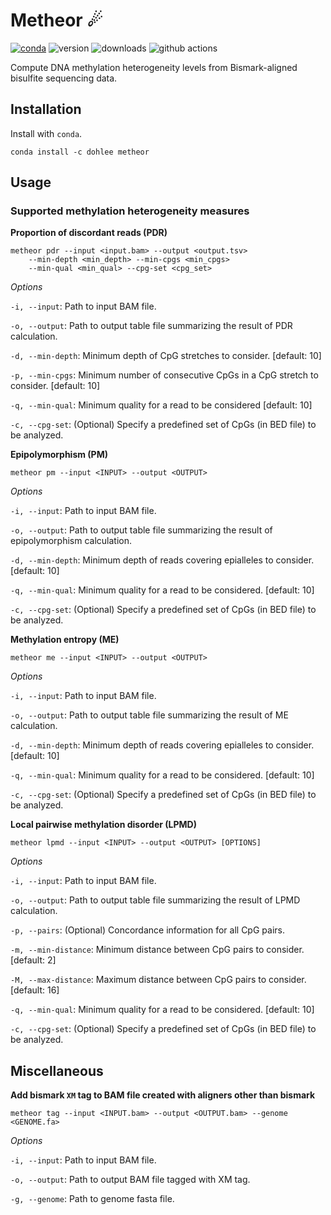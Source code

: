 # Metheor ☄

[![conda](https://anaconda.org/dohlee/metheor/badges/installer/conda.svg)](https://anaconda.org/dohlee/metheor)
![version](https://anaconda.org/dohlee/metheor/badges/version.svg)
![downloads](https://anaconda.org/dohlee/metheor/badges/downloads.svg)
![github actions](https://github.com/dohlee/metheor/actions/workflows/rust.yml/badge.svg)

Compute DNA methylation heterogeneity levels from Bismark-aligned bisulfite sequencing data.

## Installation
Install with `conda`.
```
conda install -c dohlee metheor
```

## Usage

### Supported methylation heterogeneity measures

**Proportion of discordant reads (PDR)**
```
metheor pdr --input <input.bam> --output <output.tsv>
    --min-depth <min_depth> --min-cpgs <min_cpgs>
    --min-qual <min_qual> --cpg-set <cpg_set>
```

*Options*

`-i, --input`: Path to input BAM file.

`-o, --output`: Path to output table file summarizing the result of PDR calculation.

`-d, --min-depth`: Minimum depth of CpG stretches to consider. [default: 10]

`-p, --min-cpgs`: Minimum number of consecutive CpGs in a CpG stretch to consider. [default: 10]

`-q, --min-qual`: Minimum quality for a read to be considered [default: 10]

`-c, --cpg-set`: (Optional) Specify a predefined set of CpGs (in BED file) to be analyzed.

**Epipolymorphism (PM)**
```
metheor pm --input <INPUT> --output <OUTPUT>
```

*Options*

`-i, --input`: Path to input BAM file.

`-o, --output`: Path to output table file summarizing the result of epipolymorphism calculation.

`-d, --min-depth`: Minimum depth of reads covering epialleles to consider. [default: 10]

`-q, --min-qual`: Minimum quality for a read to be considered. [default: 10]

`-c, --cpg-set`: (Optional) Specify a predefined set of CpGs (in BED file) to be analyzed.

**Methylation entropy (ME)**
```
metheor me --input <INPUT> --output <OUTPUT>
```

*Options*

`-i, --input`: Path to input BAM file.

`-o, --output`: Path to output table file summarizing the result of ME calculation.

`-d, --min-depth`: Minimum depth of reads covering epialleles to consider. [default: 10]

`-q, --min-qual`: Minimum quality for a read to be considered. [default: 10]

`-c, --cpg-set`: (Optional) Specify a predefined set of CpGs (in BED file) to be analyzed.

**Local pairwise methylation disorder (LPMD)**
```
metheor lpmd --input <INPUT> --output <OUTPUT> [OPTIONS]
```

*Options*

`-i, --input`: Path to input BAM file.

`-o, --output`: Path to output table file summarizing the result of LPMD calculation.

`-p, --pairs`: (Optional) Concordance information for all CpG pairs.

`-m, --min-distance`: Minimum distance between CpG pairs to consider. [default: 2]

`-M, --max-distance`: Maximum distance between CpG pairs to consider. [default: 16]

`-q, --min-qual`: Minimum quality for a read to be considered. [default: 10]

`-c, --cpg-set`: (Optional) Specify a predefined set of CpGs (in BED file) to be analyzed.

## Miscellaneous

**Add bismark `XM` tag to BAM file created with aligners other than bismark**
```
metheor tag --input <INPUT.bam> --output <OUTPUT.bam> --genome <GENOME.fa>
```

*Options*

`-i, --input`: Path to input BAM file.

`-o, --output`: Path to output BAM file tagged with XM tag.

`-g, --genome`: Path to genome fasta file.